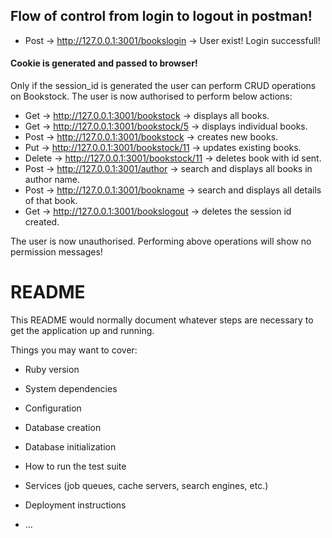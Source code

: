 ## Flow of control from login to logout in postman! 

* Post -> http://127.0.0.1:3001/bookslogin -> User exist! Login successfull! 

#### Cookie is generated and passed to browser! 
Only if the session_id is generated the user can perform CRUD operations on Bookstock. The user is now authorised to perform below actions:
* Get  -> http://127.0.0.1:3001/bookstock -> displays all books.
* Get -> http://127.0.0.1:3001/bookstock/5 -> displays individual books.
* Post  -> http://127.0.0.1:3001/bookstock -> creates new books.
* Put -> http://127.0.0.1:3001/bookstock/11 -> updates existing books.
* Delete  -> http://127.0.0.1:3001/bookstock/11 -> deletes book with id sent.
* Post -> http://127.0.0.1:3001/author -> search and displays all books in author name.
* Post -> http://127.0.0.1:3001/bookname -> search and displays all details of that book.
* Get -> http://127.0.0.1:3001/bookslogout -> deletes the session id created. 

The user is now unauthorised. Performing above operations will show no permission messages!

# README

This README would normally document whatever steps are necessary to get the
application up and running.

Things you may want to cover:

* Ruby version

* System dependencies

* Configuration

* Database creation

* Database initialization

* How to run the test suite

* Services (job queues, cache servers, search engines, etc.)

* Deployment instructions

* ...
